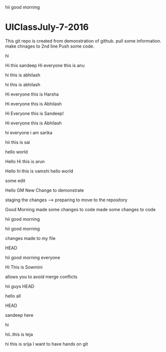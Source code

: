 

hii good morning


# UIClassJuly-7-2016

This git repo is created from demonstration of github. pull some information. make chnages to 2nd line
Push some code.


hi

Hi this sandeep
Hi everyone this is anu

hi this is abhilash


hi this is abhilash


Hi everyone this is Harsha


Hi everyone this is Abhilash


Hi Everyone this is Sandeep!

Hi everyone this is Abhilash


hi everyone i am sarika

hii this is sai

hello world

Hello
Hi this is arun

Hello 
hi this is vamshi
hello world

some edit

Hello GM
New Change to demonstrate


staging the changes --> preparing to move to the repository


Good Morning    made some changes to code
made some changes to code


hii good morning


hii good morning

changes made to my file

HEAD


hii good morning everyone

Hi This is Sowmini


allows you to avoid merge conflicts 

hii guys
 HEAD

hello all

 HEAD

sandeep here

hi

hii..this is teja

hi this is srija
I want to have hands on git
